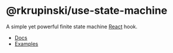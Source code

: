 # @rkrupinski/use-state-machine

A simple yet powerful finite state machine [React](https://reactjs.org/) hook.

- [Docs](https://github.com/rkrupinski/use-state-machine#readme)
- [Examples](https://use-state-machine.netlify.app)
